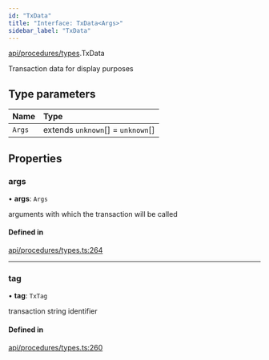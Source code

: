 ```yaml
---
id: "TxData"
title: "Interface: TxData<Args>"
sidebar_label: "TxData"
---
```


[api/procedures/types](../../../../../modules/API/Procedures/Types/Types.md).TxData

Transaction data for display purposes

## Type parameters

| Name | Type |
| :------ | :------ |
| `Args` | extends `unknown`[] = `unknown`[] |

## Properties

### args

• **args**: `Args`

arguments with which the transaction will be called

#### Defined in

[api/procedures/types.ts:264](https://github.com/PolymeshAssociation/polymesh-sdk/blob/fbf6882d0/src/api/procedures/types.ts#L264)

___

### tag

• **tag**: `TxTag`

transaction string identifier

#### Defined in

[api/procedures/types.ts:260](https://github.com/PolymeshAssociation/polymesh-sdk/blob/fbf6882d0/src/api/procedures/types.ts#L260)
